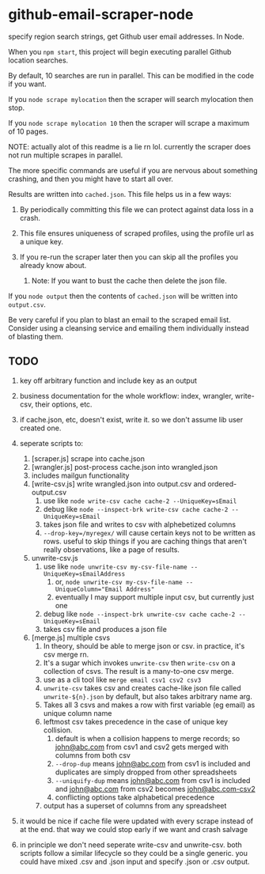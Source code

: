 # github-email-scraper-node

specify region search strings, get Github user email addresses. In Node.

When you `npm start`, this project will begin executing parallel Github location searches.

By default, 10 searches are run in parallel. This can be modified in the code if you want.

If you `node scrape mylocation` then the scraper will search mylocation then stop.

If you `node scrape mylocation 10` then the scraper will scrape a maximum of 10 pages.

NOTE: actually alot of this readme is a lie rn lol. currently the scraper does not run multiple scrapes in parallel.

The more specific commands are useful if you are nervous about something crashing, and then you might have to start all over.

Results are written into `cached.json`. This file helps us in a few ways:

1. By periodically committing this file we can protect against data loss in a crash.

2. This file ensures uniqueness of scraped profiles, using the profile url as a unique key.

3. If you re-run the scraper later then you can skip all the profiles you already know about.
   1. Note: If you want to bust the cache then delete the json file.

If you `node output` then the contents of `cached.json` will be written into `output.csv`.

Be very careful if you plan to blast an email to the scraped email list. Consider using a cleansing service and emailing them individually instead of blasting them.

## TODO

1. key off arbitrary function and include key as an output

2. business documentation for the whole workflow: index, wrangler, write-csv, their options, etc.

3. if cache.json, etc, doesn't exist, write it. so we don't assume lib user created one.

4. seperate scripts to:

   1. [scraper.js] scrape into cache.json
   2. [wrangler.js] post-process cache.json into wrangled.json
   3. includes mailgun functionality
   4. [write-csv.js] write wrangled.json into output.csv and ordered-output.csv
      1. use like `node write-csv cache cache-2 --UniqueKey=sEmail`
      2. debug like `node --inspect-brk write-csv cache cache-2 --UniqueKey=sEmail`
      3. takes json file and writes to csv with alphebetized columns
      4. `--drop-key=/myregex/` will cause certain keys not to be written as rows. useful to skip things if you are caching things that aren't really observations, like a page of results.
   5. unwrite-csv.js
      1. use like `node unwrite-csv my-csv-file-name --UniqueKey=sEmailAddress`
         1. or, `node unwrite-csv my-csv-file-name --UniqueColumn="Email Address"`
         2. eventually I may support multiple input csv, but currently just one
      2. debug like `node --inspect-brk unwrite-csv cache cache-2 --UniqueKey=sEmail`
      3. takes csv file and produces a json file
   6. [merge.js] multiple csvs
      1. In theory, should be able to merge json or csv. in practice, it's csv merge rn.
      2. It's a sugar which invokes `unwrite-csv` then `write-csv` on a collection of csvs. The result is a many-to-one csv merge.
      3. use as a cli tool like `merge email csv1 csv2 csv3`
      4. `unwrite-csv` takes csv and creates cache-like json file called `unwrite-${n}.json` by default, but also takes arbitrary name arg.
      5. Takes all 3 csvs and makes a row with first variable (eg email) as unique column name
      6. leftmost csv takes precedence in the case of unique key collision.
         1. default is when a collision happens to merge records; so john@abc.com from csv1 and csv2 gets merged with columns from both csv
         2. `--drop-dup` means john@abc.com from csv1 is included and duplicates are simply dropped from other spreadsheets
         3. `--uniquify-dup` means john@abc.com from csv1 is included and john@abc.com from csv2 becomes john@abc.com-csv2
         4. conflicting options take alphabetical precedence
      7. output has a superset of columns from any spreadsheet

5. it would be nice if cache file were updated with every scrape instead of at the end. that way we could stop early if we want and crash salvage

6. in principle we don't need seperate write-csv and unwrite-csv. both scripts follow a similar lifecycle so they could be a single generic. you could have mixed .csv and .json input and specify .json or .csv output.

